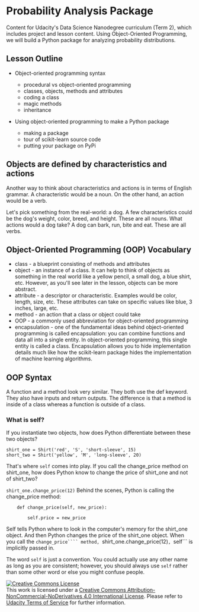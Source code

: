 # Probability Analysis Package

 Content for Udacity's Data Science Nanodegree curriculum (Term 2), which includes project and lesson content. Using Object-Oriented Programming, we will build a Python package for analyzing probability distributions.

## Lesson Outline
* Object-oriented programming syntax

   * procedural vs object-oriented programming
   * classes, objects, methods and attributes
   * coding a class
   * magic methods
   * inheritance

* Using object-oriented programming to make a Python package

   * making a package
   * tour of scikit-learn source code
   * putting your package on PyPi

## Objects are defined by characteristics and actions

Another way to think about characteristics and actions is in terms of English grammar. A characteristic would be a noun. On the other hand, an action would be a verb.

Let's pick something from the real-world: a dog. A few characteristics could be the dog's weight, color, breed, and height. These are all nouns. What actions would a dog take? A dog can bark, run, bite and eat. These are all verbs.

## Object-Oriented Programming (OOP) Vocabulary

* class - a blueprint consisting of methods and attributes
* object - an instance of a class. It can help to think of objects as something in the real world like a yellow pencil, a small dog, a blue shirt, etc. However, as you'll see later in the lesson, objects can be more abstract.
* attribute - a descriptor or characteristic. Examples would be color, length, size, etc. These attributes can take on specific values like blue, 3 inches, large, etc.
* method - an action that a class or object could take
* OOP - a commonly used abbreviation for object-oriented programming
* encapsulation - one of the fundamental ideas behind object-oriented programming is called encapsulation: you can combine functions and data all into a single entity. In object-oriented programming, this single entity is called a class. Encapsulation allows you to hide implementation details much like how the scikit-learn package hides the implementation of machine learning algorithms.

## OOP Syntax
A function and a method look very similar. They both use the def keyword. They also have inputs and return outputs. The difference is that a method is inside of a class whereas a function is outside of a class.

### What is self?
If you instantiate two objects, how does Python differentiate between these two objects?
```
shirt_one = Shirt('red', 'S', 'short-sleeve', 15)
short_two = Shirt('yellow', 'M', 'long-sleeve', 20)
```
That's where ```self``` comes into play. If you call the change_price method on shirt_one, how does Python know to change the price of shirt_one and not of shirt_two?

```shirt_one.change_price(12)```
Behind the scenes, Python is calling the change_price method:
```
    def change_price(self, new_price):

        self.price = new_price
```
Self tells Python where to look in the computer's memory for the shirt_one object. And then Python changes the price of the shirt_one object. When you call the ```change_price```` method, ```shirt_one.change_price(12)```, ```self``` is implicitly passed in.

The word ```self``` is just a convention. You could actually use any other name as long as you are consistent; however, you should always use ```self``` rather than some other word or else you might confuse people.

 <a rel="license" href="http://creativecommons.org/licenses/by-nc-nd/4.0/"><img alt="Creative Commons License" style="border-width:0" src="https://i.creativecommons.org/l/by-nc-nd/4.0/88x31.png" /></a><br />This work is licensed under a <a rel="license" href="http://creativecommons.org/licenses/by-nc-nd/4.0/">Creative Commons Attribution-NonCommercial-NoDerivatives 4.0 International License</a>. Please refer to [Udacity Terms of Service](https://www.udacity.com/legal) for further information.
